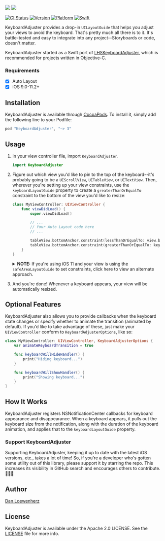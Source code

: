 <!--
Copyright 2012-2018 Lionheart Software LLC

Licensed under the Apache License, Version 2.0 (the "License");
you may not use this file except in compliance with the License.
You may obtain a copy of the License at

   http://www.apache.org/licenses/LICENSE-2.0

Unless required by applicable law or agreed to in writing, software
distributed under the License is distributed on an "AS IS" BASIS,
WITHOUT WARRANTIES OR CONDITIONS OF ANY KIND, either express or implied.
See the License for the specific language governing permissions and
limitations under the License.
-->

![](meta/repo-banner.png)
[![](meta/repo-banner-bottom.png)][lionheart-url]

[![CI Status][ci-badge]][travis-repo-url]
[![Version][version-badge]][cocoapods-repo-url]
[![Platform][platform-badge]][cocoapods-repo-url]
[![Swift][swift-badge]][swift-url]

KeyboardAdjuster provides a drop-in `UILayoutGuide` that helps you adjust your views to avoid the keyboard. That's pretty much all there is to it. It's battle-tested and easy to integrate into any project--Storyboards or code, doesn't matter.

KeyboardAdjuster started as a Swift port of [LHSKeyboardAdjuster](https://github.com/lionheart/LHSKeyboardAdjusting), which is recommended for projects written in Objective-C.

### Requirements

* [x] Auto Layout
* [x] iOS 9.0-11.2+

## Installation

KeyboardAdjuster is available through [CocoaPods][cocoapods-url]. To install it, simply add the following line to your Podfile:

```ruby
pod "KeyboardAdjuster", "~> 3"
```

## Usage

1. In your view controller file, import `KeyboardAdjuster`.

   ```swift
   import KeyboardAdjuster
   ```

2. Figure out which view you'd like to pin to the top of the keyboard--it's probably going to be a `UIScrollView`, `UITableView`, or `UITextView`. Then, wherever you're setting up your view constraints, use the `keyboardLayoutGuide` property to create a `greaterThanOrEqualTo` constraint to the bottom of the view you'd like to resize:

   ```swift
   class MyViewController: UIViewController {
       func viewDidLoad() {
           super.viewDidLoad()

           // ...
           // Your Auto Layout code here
           // ...

           tableView.bottomAnchor.constraint(lessThanOrEqualTo: view.bottomAnchor).isActive = true
           tableView.bottomAnchor.constraint(greaterThanOrEqualTo: keyboardLayoutGuide.topAnchor).isActive = true
       }
   }
   ```

   <details>
     <summary><strong>NOTE:</strong> If you're using iOS 11 and your view is using the <code>safeAreaLayoutGuide</code> to set constraints, click here to view an alternate approach.</summary>

     ```swift
     func viewDidLoad() {
         super.viewDidLoad()

         var bottomBoundaryConstraint: NSLayoutConstraint
         var keyboardTopConstraint: NSLayoutConstraint

         if #available(iOS 11, *) {
             bottomBoundaryConstraint = tableView.bottomAnchor.constraint(lessThanOrEqualTo: view.safeAreaLayoutGuide.bottomAnchor)
         } else {
             bottomBoundaryConstraint = tableView.bottomAnchor.constraint(lessThanOrEqualTo: view.bottomAnchor)
         }

         bottomBoundaryConstraint.isActive = true

         keyboardTopConstraint = tableView.bottomAnchor.constraint(equalTo: keyboardLayoutGuide.topAnchor)
         keyboardTopConstraint.priority = UILayoutPriority(rawValue: 999)
         keyboardTopConstraint.isActive = true
     }
     ```
   </details>

3. And you're done! Whenever a keyboard appears, your view will be automatically resized.

## Optional Features

KeyboardAdjuster also allows you to provide callbacks when the keyboard state changes or specify whether to animate the transition (animated by default). If you'd like to take advantage of these, just make your `UIViewController` conform to `KeyboardAdjusterOptions`, like so:


```swift
class MyViewController: UIViewController, KeyboardAdjusterOptions {
    var animateKeyboardTransition = true

    func keyboardWillHideHandler() {
        print("Hiding keyboard...")
    }

    func keyboardWillShowHandler() {
        print("Showing keyboard...")
    }
}
```

## How It Works

KeyboardAdjuster registers NSNotificationCenter callbacks for keyboard appearance and disappearance. When a keyboard appears, it pulls out the keyboard size from the notification, along with the duration of the keyboard animation, and applies that to the `keyboardLayoutGuide` property.

### Support KeyboardAdjuster

Supporting KeyboardAdjuster, keeping it up to date with the latest iOS versions, etc., takes a lot of time! So, if you're a developer who's gotten some utility out of this library, please support it by starring the repo. This increases its visibility in GitHub search and encourages others to contribute. 🙏🏻🍻

## Author

[Dan Loewenherz](https://github.com/dlo)

## License

KeyboardAdjuster is available under the Apache 2.0 LICENSE. See the [LICENSE](LICENSE) file for more info.

<!-- Images -->

[ci-badge]: https://img.shields.io/travis/lionheart/KeyboardAdjuster.svg?style=flat
[version-badge]: https://img.shields.io/cocoapods/v/KeyboardAdjuster.svg?style=flat
[license-badge]: https://img.shields.io/cocoapods/l/KeyboardAdjuster.svg?style=flat
[platform-badge]: https://img.shields.io/cocoapods/p/KeyboardAdjuster.svg?style=flat
[swift-badge]: http://img.shields.io/badge/swift-4-blue.svg?style=flat

<!-- Links -->

[semver-url]: http://www.semver.org
[travis-repo-url]: https://travis-ci.org/lionheart/KeyboardAdjuster
[cocoapods-url]: http://cocoapods.org
[cocoapods-repo-url]: http://cocoapods.org/pods/KeyboardAdjuster
[doc-url]: https://code.lionheart.software/KeyboardAdjuster/
[swift-url]: https://swift.org
[lionheart-url]: https://lionheartsw.com/


